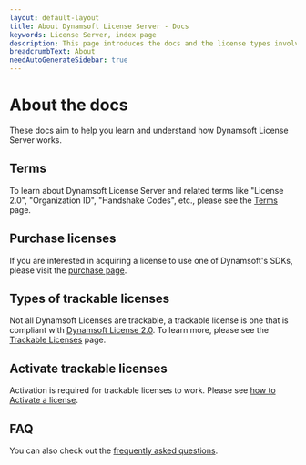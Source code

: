 ```yaml
---
layout: default-layout
title: About Dynamsoft License Server - Docs
keywords: License Server, index page
description: This page introduces the docs and the license types involved
breadcrumbText: About
needAutoGenerateSidebar: true
---
```


# About the docs

These docs aim to help you learn and understand how Dynamsoft License Server works. 

## Terms

To learn about Dynamsoft License Server and related terms like "License 2.0", "Organization ID", "Handshake Codes", etc., please see the [Terms]({{site.about}}terms.html) page.

## Purchase licenses

If you are interested in acquiring a license to use one of Dynamsoft's SDKs, please visit the [purchase page]({{site.about}}purchase.html).

## Types of trackable licenses

Not all Dynamsoft Licenses are trackable, a trackable license is one that is compliant with [Dynamsoft License 2.0]({{site.about}}terms.html#license-20). To learn more, please see the [Trackable Licenses]({{site.about}}licensetypes.html) page.

## Activate trackable licenses

Activation is required for trackable licenses to work. Please see [how to Activate a license]({{site.about}}activate.html).

## FAQ

You can also check out the [frequently asked questions]({{site.about}}licensefaq.html).